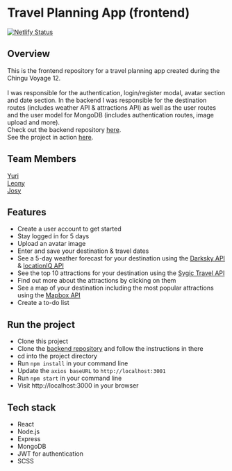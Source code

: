 # Travel Planning App (frontend)
[![Netlify Status](https://api.netlify.com/api/v1/badges/1e4845a0-7c1d-48dc-a77e-9281927aff90/deploy-status)](https://app.netlify.com/sites/travel-planning-app/deploys)

## Overview
This is the frontend repository for a travel planning app created during the Chingu Voyage 12.<br>
<br>
I was responsible for the authentication, login/register modal, avatar section and date section. In the backend I was responsible for the destination routes (includes weather API & attractions API) as well as the user routes and the user model for MongoDB (includes authentication routes, image upload and more). 
<br>
Check out the backend repository [here]( https://github.com/chingu-voyages/v12-bears-team-06-repo2).<br>
See the project in action [here]( https://travel-planning-app.netlify.com/).

## Team Members
[Yuri]( https://github.com/chocolat5)<br>
[Leony]( https://github.com/leonyangela)<br>
[Josy]( https://github.com/jh1408)<br>

## Features
-	Create a user account to get started
-	Stay logged in for 5 days
-	Upload an avatar image
-	Enter and save your destination & travel dates
-	See a 5-day weather forecast for your destination using the [Darksky API]( https://darksky.net/dev) & [locationIQ API](https://locationiq.com/docs)
-	See the top 10 attractions for your destination using the [Sygic Travel API]( https://www.sygic.com/developers/sygic-travel/sygic-travel-api/get-started)
-	Find out more about the attractions by clicking on them
-	See a map of your destination including the most popular attractions using the [Mapbox API](https://docs.mapbox.com/api/)
-	Create a to-do list

## Run the project
- Clone this project
- Clone the [backend repository]( https://github.com/chingu-voyages/v12-bears-team-06-repo2) and follow the instructions in there
- cd into the project directory
- Run `npm install` in your command line
- Update the `axios baseURL` to `http://localhost:3001`
- Run `npm start` in your command line
- Visit http://localhost:3000 in your browser

## Tech stack
- React
- Node.js
- Express
- MongoDB
- JWT for authentication
- SCSS
